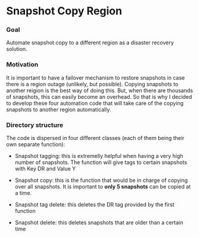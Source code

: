 # Snapshot Copy Region

### Goal

Automate snapshot copy to a different region as a disaster recovery solution.

### Motivation


It is important to have a failover mechanism to restore snapshots in case there is a region outage (unlikely, but possible). Copying snapshots to another reigion is the best way of doing this. But, when there are thousands of snapshots, this can easily become an overhead. So that is why I decided to develop these four automation code that will take care of the copying snapshots to another region automatically.

### Directory structure

The code is dispersed in four different classes (each of them being their own separate function):
  - Snapshot tagging: this is extremelly helpful when having a very high number of snapshots. The function will give tags to certain snapshots with Key DR and Value Y

  - Snapshot copy: this is the function that would be in charge of copying over all snapshots. It is important to **only 5 snapshots** can be copied at a time.

  - Snapshot tag delete: this deletes the DR tag provided by the first function

  - Snapshot delete: this deletes snapshots that are older than a certain time